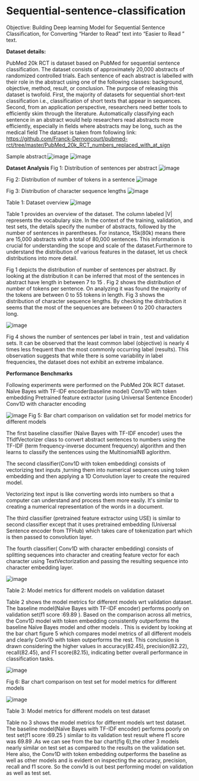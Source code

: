 # Sequential-sentence-classification
Objective: Building Deep learning Model for Sequential Sentence Classification, for Converting “Harder to Read” text into “Easier to Read ” text.

<b>Dataset details: </b>

PubMed 20k RCT is dataset based on PubMed for sequential sentence classification. The dataset consists of approximately 20,000 abstracts of randomized controlled trials. Each sentence of each abstract is labelled with their role in the abstract using one of the following classes: background, objective, method, result, or conclusion. The purpose of releasing this dataset is twofold.  First, the majority of datasets for sequential short-text classification i.e., classification of short texts that appear in sequences. Second, from an application perspective, researchers need better tools to efficiently skim through the literature. Automatically classifying each sentence in an abstract would help researchers read abstracts more efficiently, especially in fields where abstracts may be long, such as the medical field
The dataset is taken from following link: https://github.com/Franck-Dernoncourt/pubmed-rct/tree/master/PubMed_20k_RCT_numbers_replaced_with_at_sign

Sample abstract:![image](https://github.com/user-attachments/assets/09e65f7f-4de9-4bcd-af48-6b8dd6991f6a)
![image](https://github.com/user-attachments/assets/8ba41605-e9b4-4f96-8836-1949cdf49082)

<b>Dataset Analysis</b>
Fig 1:  Distribution of sentences per abstract ![image](https://github.com/user-attachments/assets/8a659efe-8553-4db1-9e27-a077d056e041)

Fig 2:  Distribution of number of tokens in a sentence ![image](https://github.com/user-attachments/assets/8c5547e7-f77c-445b-bbda-e0ce804e7992)

Fig 3:  Distribution of character sequence lengths ![image](https://github.com/user-attachments/assets/6bfd7f53-a86b-41e9-9050-0886e9e5e5ed)

Table 1: Dataset overview 
![image](https://github.com/user-attachments/assets/d1ec1212-218c-479f-99f4-7a262546b37d)

Table 1 provides an overview of the dataset. The column labeled |V| represents the vocabulary size. In the context of the training, validation, and test sets, the details specify the number of abstracts, followed by the number of sentences in parentheses. For instance, 15k(80k) means there are 15,000 abstracts with a total of 80,000 sentences. This information is crucial for understanding the scope and scale of the dataset.Furthermore to understand the distribution of various features in the dataset, let us check distributions into more detail.

Fig 1 depicts the distribution of number of sentences per abstract. By looking at the distribution it can be inferred that most of the sentences in abstract have length in between 7 to 15 .
Fig 2 shows the distribution of number of tokens per sentence. On analyzing it was found the majority of the tokens are between 0 to 55 tokens in length. 
Fig 3 shows the  distribution of character sequence lengths. By checking the distribution it seems that the most of the sequences are between 0 to 200 characters long.

![image](https://github.com/user-attachments/assets/b609dad7-5427-409a-b74c-ddc471c12e33)

Fig 4 shows the number of sentences per label in train , test and validation sets. It can be observed that the least common label (objective) is nearly 4 times less frequent than the most commonly occurring label (results). This observation suggests that while there is some variability in label frequencies, the dataset does not exhibit an extreme imbalance.


<b>Performance Benchmarks</b>

Following experiments were performed on the PubMed 20k RCT dataset.
Naïve Bayes with TF-IDF encoder(baseline model)
Conv1D with token embedding
Pretrained feature extractor (using Universal Sentence Encoder)
Conv1D with character encoding

![image](https://github.com/user-attachments/assets/0a4fdb79-14f1-4bab-9d19-c1612a11e287)
Fig 5:  Bar chart comparison on validation set for model metrics for different models

The first baseline classifier (Naïve Bayes with TF-IDF encoder) uses the TfidfVectorizer class to convert abstract sentences to numbers using the TF-IDF (term frequency-inverse document frequency) algorithm and then learns to classify the sentences using the MultinomialNB aglorithm.

The second classifier(Conv1D with token embedding) consists of vectorizing text inputs ,turning them into numerical sequences using token embedding and then applying a 1D Convolution layer to create the required model. 

Vectorizing text input is like converting words into numbers so that a computer can understand and process them more easily. It's similar to creating a numerical representation of the words in a document.

The third classifier (pretrained feature extractor using USE) is similar to second classifier except that it uses pretrained embedding (Universal Sentence encoder from TFHub) which takes care of tokenization part which is then passed to convolution layer.

The fourth classifier( Conv1D with character embedding) consists of splitting  sequences into  character and creating feature vector for each character using TextVectorization and passing the resulting sequence into character embedding layer.

![image](https://github.com/user-attachments/assets/6225e116-badc-42fb-b0ac-a4de8f417b32)

Table 2: Model metrics for different models on  validation dataset  

Table 2 shows the model metrics for different models wrt validation dataset.  The baseline model(Naïve Bayes with TF-IDF encoder) performs poorly on validation set(f1 score :69.89 ). Based on the comparison across all metrics, the Conv1D model with token embedding consistently outperforms the baseline Naïve Bayes model and other models . This is evident by looking at the  bar chart figure 5  which compares model metrics of all different models and clearly Conv1D with token outperforms the rest. This conclusion is drawn considering the higher values in accuracy(82.45), precision(82.22), recall(82.45), and F1 score(82.15), indicating better overall performance in classification tasks.


![image](https://github.com/user-attachments/assets/56c5a984-bab8-489b-9aa3-3215b0228d3d)

Fig 6:  Bar chart comparison on test set for model metrics for different models

![image](https://github.com/user-attachments/assets/aca44bdc-13b1-4cd8-bf7c-bc30fdbd34de)

Table 3: Model metrics for different models on  test  dataset  

Table no 3 shows the model metrics for different models wrt test  dataset. The baseline model(Naïve Bayes with TF-IDF encoder) performs poorly on test set(f1 score :69.25 ) similar to its validation test result where f1 score was 69.89 .As we can see from the bar chart(fig 6),the other 3 models nearly similar on test set as compared to the results on the validation set.  Here also, the  Conv1D with token embedding outperforms the baseline as well as other models  and is evident on inspecting the accuracy, precision, recall and f1 score. So the conv1d is out best performing model on validation as well as test set.


